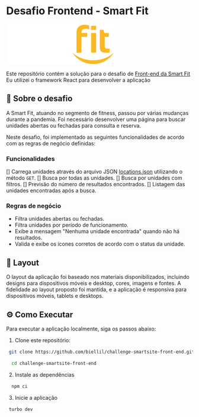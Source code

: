 # Desafio Frontend - Smart Fit

![Smart Fit](./src/assets/images/logo.svg)

Este repositório contém a solução para o desafio de [Front-end da Smart Fit](https://github.com/bioritmo/front-end-code-challenge-smartsite/tree/master) Eu utilizei o framework React para desenvolver a aplicação

## 📖 Sobre o desafio

A Smart Fit, atuando no segmento de fitness, passou por várias mudanças durante a pandemia. Foi necessário desenvolver uma página para buscar unidades abertas ou fechadas para consulta e reserva. 

Neste desafio, foi implementado as seguintes funcionalidades de acordo com as regras de negócio definidas:

### Funcionalidades
[] Carrega unidades através do arquivo JSON [locations.json](https://test-frontend-developer.s3.amazonaws.com/data/locations.json) utilizando o método `GET`.
[] Busca por todas as unidades.
[] Busca por unidades com filtros.
[] Previsão do número de resultados encontrados.
[] Listagem das unidades encontradas após a busca.

 ### Regras de negócio
- Filtra unidades abertas ou fechadas.
- Filtra unidades por período de funcionamento.
- Exibe a mensagem "Nenhuma unidade encontrada" quando não há resultados.
- Valida e exibe os ícones corretos de acordo com o status da unidade. 

## 🎨 Layout

O layout da aplicação foi baseado nos materiais disponibilizados, incluindo designs para dispositivos móveis e desktop, cores, imagens e fontes. A fidelidade ao layout proposto foi mantida, e a aplicação é responsiva para dispositivos móveis, tablets e desktops.

## ⚙️ Como Executar

Para executar a aplicação localmente, siga os passos abaixo:

1. Clone este repositório:

```bash
 git clone https://github.com/biellil/challenge-smartsite-front-end.git
```
```bash
  cd challenge-smartsite-front-end

```

2. Instale as dependências

```bash
  npm ci
```

3. Inicie a aplicação

```bash
 turbo dev
```

